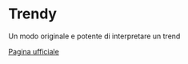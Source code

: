 # Trendy
Un modo originale e potente di interpretare un trend

[Pagina ufficiale](https://ctrader.guru/product/trendy/)
